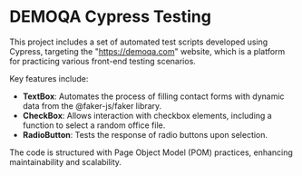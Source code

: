 # DEMOQA Cypress Testing

This project includes a set of automated test scripts developed using Cypress, targeting the "https://demoqa.com" website, which is a platform for practicing various front-end testing scenarios.

Key features include:

- **TextBox**: Automates the process of filling contact forms with dynamic data from the @faker-js/faker library.
- **CheckBox**: Allows interaction with checkbox elements, including a function to select a random office file.
- **RadioButton**: Tests the response of radio buttons upon selection.

The code is structured with Page Object Model (POM) practices, enhancing maintainability and scalability.
